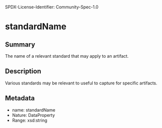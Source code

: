 SPDX-License-Identifier: Community-Spec-1.0

# standardName

## Summary

The name of a relevant standard that may apply to an artifact.

## Description

Various standards may be relevant to useful to capture for specific artifacts.

## Metadata

- name: standardName
- Nature: DataProperty
- Range: xsd:string
